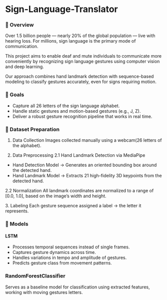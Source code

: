 # Sign-Language-Translator

### 📜 Overview
Over 1.5 billion people — nearly 20% of the global population — live with hearing loss.
For millions, sign language is the primary mode of communication.

This project aims to enable deaf and mute individuals to communicate more conveniently by recognizing sign language gestures using computer vision and deep learning.

Our approach combines hand landmark detection with sequence-based modeling to classify gestures accurately, even for signs requiring motion.

### 🎯 Goals
- Capture all 26 letters of the sign language alphabet.
- Handle static gestures and motion-based gestures (e.g., J, Z).
- Deliver a robust gesture recognition pipeline that works in real time.

### 📂 Dataset Preparation
1. Data Collection
  Images collected manually using a webcam(26 letters of the alphabet).


2. Data Preprocessing
2.1 Hand Landmark Detection via MediaPipe

- Hand Detection Model → Generates an oriented bounding box around the detected hand.
- Hand Landmark Model → Extracts 21 high-fidelity 3D keypoints from the detected hand.

2.2 Normalization
All landmark coordinates are normalized to a range of [0.0, 1.0],
based on the image’s width and height.



3️. Labeling
Each gesture sequence assigned a label → the letter it represents.

### 🧠 Models
#### LSTM

- Processes temporal sequences instead of single frames.
- Captures gesture dynamics across time.
- Handles variations in tempo and amplitude of gestures.
- Predicts gesture class from movement patterns.



### RandomForestClassifier
Serves as a baseline model for classification using extracted features, working with moving gestures letters.
